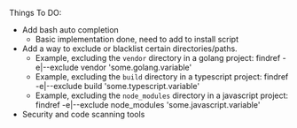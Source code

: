 Things To DO:

- Add bash auto completion
  - Basic implementation done, need to add to install script
- Add a way to exclude or blacklist certain directories/paths.
  - Example, excluding the `vendor` directory in a golang project:  findref -e|--exclude  vendor 'some.golang.variable'
  - Example, excluding the `build` directory in a typescript project:  findref -e|--exclude  build 'some.typescript.variable'
  - Example, excluding the `node_modules` directory in a javascript project:  findref -e|--exclude  node_modules 'some.javascript.variable'
- Security and code scanning tools
